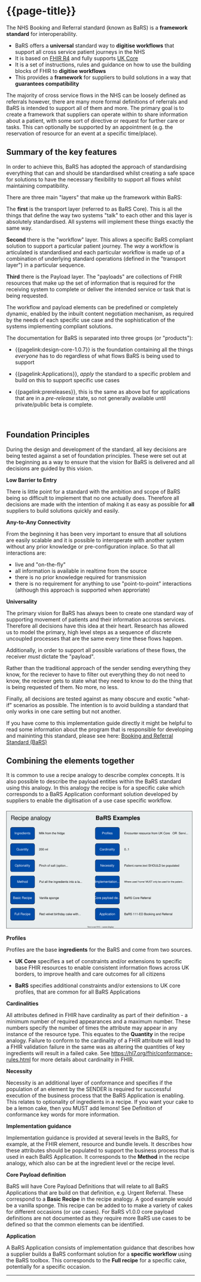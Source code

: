 # {{page-title}}

The NHS Booking and Referral standard (known as BaRS) is a **framework standard** for interoperability.

- BaRS offers a **universal** standard way to **digitise workflows** that support all cross service patient journeys in the NHS
- It is based on [FHIR R4]( https://hl7.org/fhir/R4/) and fully supports [UK Core]( https://simplifier.net/hl7fhirukcorer4)
- It is a set of instructions, rules and guidance on how to use the building blocks of FHIR to **digitise workflows**
- This provides a **framework** for suppliers to build solutions in a way that **guarantees compatibility**

The majority of cross service flows in the NHS can be loosely defined as referrals however, there are many more formal definitions of referrals and BaRS is intended to support all of them and more. The primary goal is to create a framework that suppliers can operate within to share information about a patient, with some sort of directive or request for further care or tasks. This can optionally be supported by an appointment (e.g. the reservation of resource for an event at a specific time/place). 


## Summary of the key features

In order to achieve this, BaRS has adopted the approach of standardising everything that can and should be standardised whilst creating a safe space for solutions to have the necessary flexibility to support all flows whilst maintaining compatibility.

There are three main "layers" that make up the framework within BaRS: 

The **first** is the transport layer (referred to as BaRS Core). This is all the things that define the way two systems "talk" to each other and this layer is absolutely standardised. All systems will implement these things exactly the same way. 

**Second** there is the "workflow" layer. This allows a specific BaRS compliant solution to support a particular patient journey. The *way* a workflow is articulated is standardised and each particular workflow is made up of a combination of underlying standard operations (defined in the "transport layer") in a particular sequence.

**Third** there is the Payload layer. The "payloads" are collections of FHIR resources that make up the set of information that is required for the receiving system to complete or deliver the intended service or task that is being requested.

The workflow and payload elements can be predefined or completely dynamic, enabled by the inbuilt content negotiation mechanism, as required by the needs of each specific use case and the sophistication of the systems implementing compliant solutions.

The documentation for BaRS is separated into three groups (or "products"):

- {{pagelink:design-core-1.0.7}} is the foundation containing all the things *everyone* has to do regardless of what flows BaRS is being used to support

- {{pagelink:Applications}}, *apply* the standard to a specific problem and build on this to support specific use cases

- {{pagelink:prereleases}}, this is the same as above but for applications that are in a *pre-release* state, so not generally available until private/public beta is complete.

<br>

## Foundation Principles

During the design and development of the standard, all key decisions are being tested against a set of foundation principles. These were set out at the beginning as a way to ensure that the vision for BaRS is delivered and all decisions are guided by this vision.

**Low Barrier to Entry**

There is little point for a standard with the ambition and scope of BaRS being so difficult to implement that no one actually does. Therefore all decisions are made with the intention of making it as easy as possible for **all** suppliers to build solutions quickly and easily.

**Any-to-Any Connectivity**

From the beginning it has been very important to ensure that all solutions are easily scalable and it is possible to interoperate with another system without any prior knowledge or pre-configuration inplace. So that all interactions are:

- live and "on-the-fly"
- all information is available in realtime from the source
- there is no prior knowledge required for transmission
- there is no requirement for anything to use "point-to-point" interactions (although this approach is supported when approriate)

**Universality**

The primary vision for BaRS has always been to create one standard way of supporting movement of patients and their information accross services. Therefore all decisions have this idea at their heart. Research has allowed us to model the primary, high level steps as a sequence of discrete uncoupled processes that are the same every time these flows happen. 

Additionally, in order to support all possible variations of these flows, the receiver *must* dictate the "payload". 

Rather than the traditional approach of the sender sending everything they know, for the reciever to have to filter out everything they do not need to know, the reciever gets to state what they need to know to do the thing that is being requested of them. No more, no less.

Finally, all decisions are tested against as many obscure and exotic "what-if" scenarios as possible. The intention is to avoid building a standard that only works in one care setting but not another.

If you have come to this implementation guide directly it might be helpful to read some information about the program that is responsible for developing and maininting this standard, please see here: [Booking and Referral Standard (BaRS)](https://digital.nhs.uk/services/booking-and-referral-standard "Booking and Referral Standard (BaRS)") 


## Combining the elements together

It is common to use a recipe analogy to describe complex concepts. It is also possible to describe the payload entities within the BaRS standard using this analogy. In this analogy the recipe is for a specific cake which corresponds to a BaRS Application conformant solution developed by suppliers to enable the digitisation of a use case specific workflow.

![BaRS FHIR API end-to-end process](https://raw.githubusercontent.com/NHSDigital/NHSDigital-FHIR-BookingAndReferrals/main/BaRS-Images/General/RecipeAnalogy-1.0.0.svg)

**Profiles**

Profiles are the base **ingredients** for the BaRS and come from two sources.

- **UK Core**
 specifies a set of constraints and/or extensions to specific base FHIR resources to enable consistent information flows across UK borders, to improve health and care outcomes for all citizens
 
- **BaRS**
specifies additional constraints and/or extensions to UK core profiles, that are common for all BaRS Applications

**Cardinalities**

All attributes defined in FHIR have cardinality as part of their definition - a minimum number of required appearances and a maximum number. These numbers specify the number of times the attribute may appear in any instance of the resource type. This equates to the **Quantity** in the recipe analogy. Failure to conform to the cardinality of a FHIR attribute will lead to a FHIR validation failure in the same was as altering the quantities of key ingredients will result in a failed cake. See https://hl7.org/fhir/conformance-rules.html for more details about cardinality in FHIR.

**Necessity**

Necessity is an additional layer of conformance and specifies if the population of an element by the SENDER is required for successful execution of the business process that the BaRS Application is enabling. This relates to optionality of ingredients in a recipe. If you want your cake to be a lemon cake, then you MUST add lemons! See Definition of conformance key words for more information.

**Implementation guidance**

Implementation guidance is provided at several levels in the BaRS, for example, at the FHIR element, resource and bundle levels. It describes how these attributes should be populated to support the business process that is used in each BaRS Application. It corresponds to the **Method**  in the recipe analogy, which also can be at the ingredient level or the recipe level.

**Core Payload definition**

BaRS will have Core Payload Definitions that will relate to all BaRS Applications that are build on that definition, e.g.  Urgent Referral. These correspond to a **Basic Recipe**  in the recipe analogy. A good example would be a vanilla sponge. This recipe can be added to to make a variety of cakes for different occasions (or use cases). For BaRS v1.0.0 core payload definitions are not documented as they require more BaRS use cases to be defined so that the common elements can be identified.

**Application**

A BaRS Application consists of implementation guidance that describes how a supplier builds a BaRS conformant solution for a **specific workflow** using the BaRS toolbox. This corresponds to the **Full recipe** for a specific cake, potentially for a 
specific occasion.

<hr>